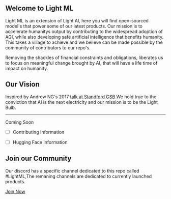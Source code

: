 ## Welcome to Light ML 

Light ML is an extension of Light AI, here you will find open-sourced model's that power some of our latest products. Our mission is to accelerate humanitys output by contributing to the widespread adoption of AGI, while also developing safe artificial intelligence that benefits humanity. This takes a village to achieve and we believe can be made possible by the community of contributors to our repo's. 

Removing the shackles of financial constraints and obligations, liberates us to focus on meaningful change brought by AI, that will have a life time of impact on humanity. 

## Our Vision 

Inspired by Andrew NG's 2017 [talk at Standford GSB ](https://www.youtube.com/watch?v=21EiKfQYZXc) We hold true to the conviction that AI is the next electricity and our mission is to be the Light Bulb.

--- 
Coming Soon 

- [ ] Contributing Information 
- [ ] Hugging Face Information 


## Join our Community 

Our discord has a specific channel dedicated to this repo called #LightML,The remaning channels are dedicated to currently launched products. 

[Join Now](https://discord.gg/aksp6W3t2c)
